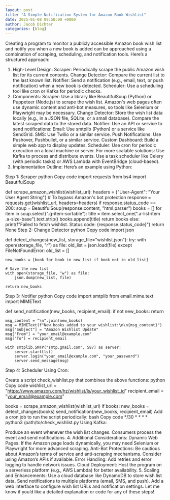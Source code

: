 ```yaml
---
layout: post
title: "A Simple Notification System for Amazon Book Wishlist"
date: 2025-01-08 09:50:00 +0000
author: Jacob Dichter
categories: [blog]
---
```



Creating a program to monitor a publicly accessible Amazon book wish list and notify you when a new book is added can be approached using a combination of scraping, scheduling, and notification tools. Here’s a structured approach:

1. High-Level Design:
Scraper: Periodically scrape the public Amazon wish list for its current contents.
Change Detector: Compare the current list to the last known list.
Notifier: Send a notification (e.g., email, text, or push notification) when a new book is detected.
Scheduler: Use a scheduling tool like cron or Kafka for periodic checks.
2. Components:
Scraper:
Use a library like BeautifulSoup (Python) or Puppeteer (Node.js) to scrape the wish list.
Amazon's web pages often use dynamic content and anti-bot measures, so tools like Selenium or Playwright may be necessary.
Change Detector:
Store the wish list data locally (e.g., in a JSON file, SQLite, or a small database).
Compare the latest scraped data to the stored data.
Notifier:
Use an API or service to send notifications:
Email: Use smtplib (Python) or a service like SendGrid.
SMS: Use Twilio or a similar service.
Push Notifications: Use Pushover, Pushbullet, or a similar service.
Custom Dashboard: Build a simple web app to display updates.
Scheduler:
Use cron for periodic execution on a local machine or server.
For more scalable solutions:
Use Kafka to process and distribute events.
Use a task scheduler like Celery (with periodic tasks) or AWS Lambda with EventBridge (cloud-based).
3. Implementation Outline:
Here’s an example using Python:

Step 1: Scraper
python
Copy code
import requests
from bs4 import BeautifulSoup

def scrape_amazon_wishlist(wishlist_url):
    headers = {"User-Agent": "Your User Agent String"}  # To bypass Amazon's bot protection
    response = requests.get(wishlist_url, headers=headers)
    if response.status_code == 200:
        soup = BeautifulSoup(response.content, "html.parser")
        books = []
        for item in soup.select(".g-item-sortable"):
            title = item.select_one(".a-list-item .a-size-base").text.strip()
            books.append(title)
        return books
    else:
        print(f"Failed to fetch wishlist. Status code: {response.status_code}")
        return None
Step 2: Change Detector
python
Copy code
import json

def detect_changes(new_list, storage_file="wishlist.json"):
    try:
        with open(storage_file, "r") as file:
            old_list = json.load(file)
    except FileNotFoundError:
        old_list = []

    new_books = [book for book in new_list if book not in old_list]

    # Save the new list
    with open(storage_file, "w") as file:
        json.dump(new_list, file)

    return new_books
Step 3: Notifier
python
Copy code
import smtplib
from email.mime.text import MIMEText

def send_notification(new_books, recipient_email):
    if not new_books:
        return

    msg_content = "\n".join(new_books)
    msg = MIMEText(f"New books added to your wishlist:\n\n{msg_content}")
    msg["Subject"] = "Amazon Wishlist Update"
    msg["From"] = "your_email@example.com"
    msg["To"] = recipient_email

    with smtplib.SMTP("smtp.gmail.com", 587) as server:
        server.starttls()
        server.login("your_email@example.com", "your_password")
        server.send_message(msg)
Step 4: Scheduler
Using Cron:

Create a script check_wishlist.py that combines the above functions:
python
Copy code
wishlist_url = "https://www.amazon.com/hz/wishlist/ls/your_wishlist_id"
recipient_email = "your_email@example.com"

books = scrape_amazon_wishlist(wishlist_url)
if books:
    new_books = detect_changes(books)
    send_notification(new_books, recipient_email)
Add a cron job to run the script periodically:
bash
Copy code
*/30 * * * * python3 /path/to/check_wishlist.py
Using Kafka:

Produce an event whenever the wish list changes.
Consumers process the event and send notifications.
4. Additional Considerations:
Dynamic Web Pages: If the Amazon page loads dynamically, you may need Selenium or Playwright for more advanced scraping.
Anti-Bot Protections: Be cautious about Amazon’s terms of service and anti-scraping mechanisms. Consider using Amazon’s APIs if available.
Error Handling: Add retries and error logging to handle network issues.
Cloud Deployment: Host the program on a serverless platform (e.g., AWS Lambda) for better availability.
5. Scaling and Enhancements:
Use a cloud database like DynamoDB to store wish list data.
Send notifications to multiple platforms (email, SMS, and push).
Add a web interface to configure wish list URLs and notification settings.
Let me know if you’d like a detailed explanation or code for any of these steps!
